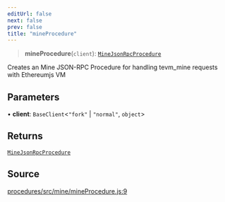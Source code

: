 ```yaml
---
editUrl: false
next: false
prev: false
title: "mineProcedure"
---
```


> **mineProcedure**(`client`): [`MineJsonRpcProcedure`](/reference/tevm/procedures/type-aliases/minejsonrpcprocedure/)

Creates an Mine JSON-RPC Procedure for handling tevm_mine requests with Ethereumjs VM

## Parameters

• **client**: `BaseClient`\<`"fork"` \| `"normal"`, `object`\>

## Returns

[`MineJsonRpcProcedure`](/reference/tevm/procedures/type-aliases/minejsonrpcprocedure/)

## Source

[procedures/src/mine/mineProcedure.js:9](https://github.com/evmts/tevm-monorepo/blob/main/packages/procedures/src/mine/mineProcedure.js#L9)
